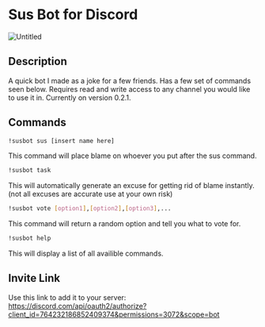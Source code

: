 # Sus Bot for Discord
![Untitled](https://user-images.githubusercontent.com/67241239/95659592-eb2ff580-0ad6-11eb-8865-b7738c04907e.png)

## Description
A quick bot I made as a joke for a few friends. Has a few set of commands seen below. Requires read and write access to any channel you would like to use it in. Currently on version 0.2.1.
## Commands
```sh
!susbot sus [insert name here]
```
This command will place blame on whoever you put after the sus command.

```sh
!susbot task
```
This will automatically generate an excuse for getting rid of blame instantly.(not all excuses are accurate use at your own risk)

```sh
!susbot vote [option1],[option2],[option3],...
```
This command will return a random option and tell you what to vote for.

```sh
!susbot help
```
This will display a list of all availible commands.
## Invite Link
Use this link to add it to your server: https://discord.com/api/oauth2/authorize?client_id=764232186852409374&permissions=3072&scope=bot
